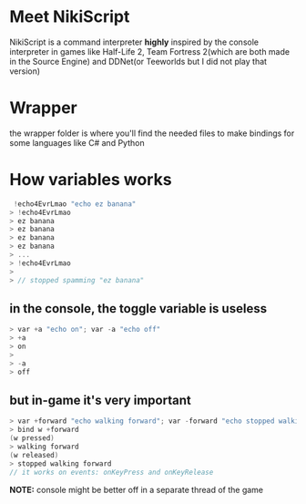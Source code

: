 # Meet NikiScript
NikiScript is a command interpreter **highly** inspired by the console interpreter in games like Half-Life 2, Team Fortress 2(which are both made in the Source Engine) and DDNet(or Teeworlds but I did not play that version)

# Wrapper
the wrapper folder is where you'll find the needed files to make bindings for some languages like C# and Python

# How variables works
```cpp
 !echo4EvrLmao "echo ez banana"
> !echo4EvrLmao
> ez banana
> ez banana
> ez banana
> ez banana
> ...
> !echo4EvrLmao
>
> // stopped spamming "ez banana"
```

## in the console, the toggle variable is useless
```cpp
> var +a "echo on"; var -a "echo off"
> +a
> on
>
> -a
> off
```

## but in-game it's very important
```cpp
> var +forward "echo walking forward"; var -forward "echo stopped walking forward"
> bind w +forward
(w pressed)
> walking forward
(w released)
> stopped walking forward
// it works on events: onKeyPress and onKeyRelease
```

**NOTE:** console might be better off in a separate thread of the game